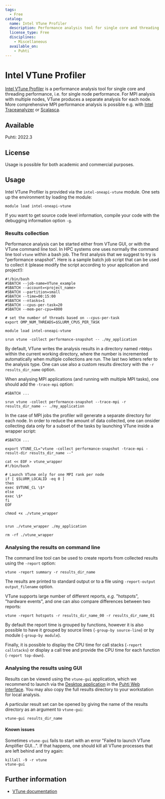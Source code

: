 ```yaml
---
tags:
  - Free
catalog:
  name: Intel VTune Profiler
  description: Performance analysis tool for single core and threading performance
  license_type: Free
  disciplines:
    - Miscellaneous
  available_on:
    - Puhti
---
```


# Intel VTune Profiler

[Intel VTune Profiler](https://www.intel.com/content/www/us/en/docs/vtune-profiler/user-guide/2023-0/overview.html) is a performance analysis tool for single core and threading performance, i.e. for single node performance. For MPI analysis with multiple nodes, VTune produces a separate analysis for each node. More comprehensive MPI performance analysis is possible e.g. with [Intel Traceanalyzer](itac.md) or [Scalasca](scalasca.md).

## Available

Puhti: 2022.3

## License

Usage is possible for both academic and commercial purposes.

## Usage

Intel VTune Profiler is provided via the `intel-oneapi-vtune` module. One sets up the environment by loading the module:

```
module load intel-oneapi-vtune
```

If you want to get source code level information, compile your code with the debugging information option `-g`.

### Results collection

Performance analysis can be started either from VTune GUI, or with the VTune command line tool. In HPC systems
one uses normally the command line tool `vtune` within a bash job. The first analysis that we suggest to try is
"performance snapshot". Here is a sample batch job script that can be used to collect it
(please modify the script according to your application and project!):

```
#!/bin/bash
#SBATCH --job-name=VTune_example
#SBATCH --account=<project_name>
#SBATCH --partition=small
#SBATCH --time=00:15:00
#SBATCH --ntasks=1
#SBATCH --cpus-per-task=20
#SBATCH --mem-per-cpu=4000

# set the number of threads based on --cpus-per-task
export OMP_NUM_THREADS=$SLURM_CPUS_PER_TASK

module load intel-oneapi-vtune

srun vtune -collect performance-snapshot -- ./my_application
```

By default, VTune writes the analysis results in a directory named `r000ps` within the current working directory,
where the number is incremented automatically when multiple collections are run. The last two letters refer to the analysis
type. One can use also a custom results directory with the `-r results_dir_name` option.

When analysing MPI applications (and running with multiple MPI tasks), one should add the `-trace-mpi` option:

```
#SBATCH ...

srun vtune -collect performance-snapshot --trace-mpi -r results_dir_name -- ./my_application
```

In the case of MPI jobs the profiler will generate a separate directory for each node. In order to reduce the amount of data collected, one can onsider collecting data only for a subset of the tasks by launching VTune inside a wrapper script:

```
#SBATCH ...

export VTUNE_CL="vtune -collect performance-snapshot -trace-mpi -result-dir results_dir_name --"

cat << EOF > vtune_wrapper
#!/bin/bash

# Launch VTune only for one MPI rank per node
if [ $SLURM_LOCALID -eq 0 ]
then
exec $VTUNE_CL \$*
else
exec \$*
fi
EOF

chmod +x ./vtune_wrapper


srun ./vtune_wrapper ./my_application

rm -rf ./vtune_wrapper
```

### Analysing the results on command line

The command line tool can be used to create reports from collected results
using the `-report` option:

```
vtune -report summary -r results_dir_name
```

The results are printed to standard output or to a file using `-report-output output_filename` option.

VTune supports large number of different reports, *e.g.* "hotspots", "hardware events", and one can also
compare differences between two reports:

```
vtune -report hotspots -r results_dir_name_00 -r results_dir_name_01
```

By default the report time is grouped by functions, however it is also possible to
have it grouped by source lines (`-group-by source-line`) or by module
(`-group-by module`).

Finally, it is possible to display the CPU time for call stacks
(`-report callstacks`) or display a call tree and provide the CPU time for
each function (`-report top-down`).


### Analysing the results using GUI

Results can be viewed using the `vtune-gui` application, which we recommend to launch via the [Desktop application](../computing/webinterface/desktop.md) in the [Puhti Web interface](https://puhti.csc.fi). You may also copy the full results directory
to your workstation for local analysis.

A particular result set can be opened by giving the name of the results directory as an argument to `vtune-gui`:

```bash
vtune-gui results_dir_name
```

#### Known issues

Sometimes `vtune-gui` fails to start with an error "Failed to launch VTune Amplifier GUI...". If that happens, one should kill
all VTune processes that are left behind and try again:

```
killall -9 -r vtune
vtune-gui
```

## Further information

- [VTune documentation](https://www.intel.com/content/www/us/en/docs/vtune-profiler/user-guide/2024-1/overview.html)
